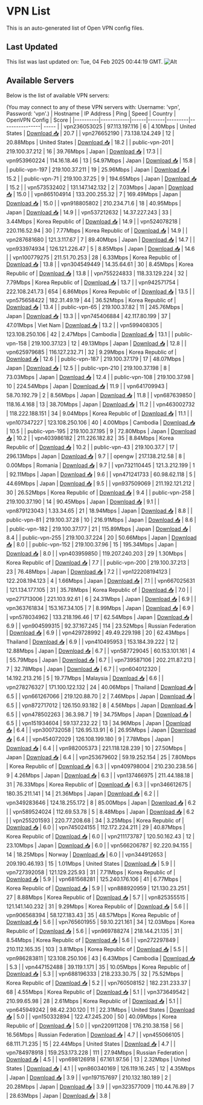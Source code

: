 # VPN List

This is an auto-generated list of Open VPN config files.

## Last Updated

This list was last updated on: Tue, 04 Feb 2025 00:44:19 GMT.
![Alt](https://repobeats.axiom.co/api/embed/186b98318ef1479477931607c1ad7d823f12451f.svg "Repobeats analytics image")

## Available Servers

Below is the list of available VPN servers:

(You may connect to any of these VPN servers with: Username: 'vpn', Password: 'vpn'.)
| Hostname | IP Address | Ping | Speed | Country | OpenVPN Config | Score |
|----------|------------|------|-------|---------|----------------| ----- |
| vpn236053025 | 97.113.197.116 | 6 | 4.10Mbps | United States | [Download 📥](./configs/server_0_US.ovpn) | 20.7 |
| vpn276652190 | 73.138.124.249 | 12 | 20.88Mbps | United States | [Download 📥](./configs/server_1_US.ovpn) | 18.2 |
| public-vpn-201 | 219.100.37.212 | 16 | 39.76Mbps | Japan | [Download 📥](./configs/server_2_JP.ovpn) | 17.3 |
| vpn953960224 | 114.16.18.46 | 13 | 54.97Mbps | Japan | [Download 📥](./configs/server_3_JP.ovpn) | 15.8 |
| public-vpn-197 | 219.100.37.211 | 19 | 25.96Mbps | Japan | [Download 📥](./configs/server_4_JP.ovpn) | 15.2 |
| public-vpn-71 | 219.100.37.25 | 9 | 194.65Mbps | Japan | [Download 📥](./configs/server_5_JP.ovpn) | 15.2 |
| vpn573532402 | 131.147.142.132 | 2 | 7.03Mbps | Japan | [Download 📥](./configs/server_6_JP.ovpn) | 15.0 |
| vpn865104914 | 133.200.255.32 | 7 | 169.49Mbps | Japan | [Download 📥](./configs/server_7_JP.ovpn) | 15.0 |
| vpn918805802 | 210.234.71.6 | 18 | 40.95Mbps | Japan | [Download 📥](./configs/server_8_JP.ovpn) | 14.9 |
| vpn537212632 | 14.37.227.243 | 33 | 3.44Mbps | Korea Republic of | [Download 📥](./configs/server_9_KR.ovpn) | 14.9 |
| vpn524078218 | 220.116.52.94 | 30 | 7.77Mbps | Korea Republic of | [Download 📥](./configs/server_10_KR.ovpn) | 14.9 |
| vpn287681680 | 121.3.117.67 | 7 | 89.40Mbps | Japan | [Download 📥](./configs/server_11_JP.ovpn) | 14.7 |
| vpn933974934 | 126.121.226.47 | 5 | 8.85Mbps | Japan | [Download 📥](./configs/server_12_JP.ovpn) | 14.6 |
| vpn100779275 | 211.51.70.253 | 28 | 6.33Mbps | Korea Republic of | [Download 📥](./configs/server_13_KR.ovpn) | 13.8 |
| vpn304549449 | 14.35.64.61 | 30 | 8.45Mbps | Korea Republic of | [Download 📥](./configs/server_14_KR.ovpn) | 13.8 |
| vpn755224833 | 118.33.129.224 | 32 | 7.79Mbps | Korea Republic of | [Download 📥](./configs/server_15_KR.ovpn) | 13.7 |
| vpn942571754 | 222.108.241.73 | 654 | 6.86Mbps | Korea Republic of | [Download 📥](./configs/server_16_KR.ovpn) | 13.5 |
| vpn575658422 | 182.31.49.19 | 44 | 36.52Mbps | Korea Republic of | [Download 📥](./configs/server_17_KR.ovpn) | 13.4 |
| public-vpn-65 | 219.100.37.82 | 11 | 245.76Mbps | Japan | [Download 📥](./configs/server_18_JP.ovpn) | 13.3 |
| vpn745406884 | 42.117.80.199 | 37 | 47.01Mbps | Viet Nam | [Download 📥](./configs/server_19_VN.ovpn) | 13.2 |
| vpn599408305 | 123.108.250.106 | 42 | 2.47Mbps | Cambodia | [Download 📥](./configs/server_20_KH.ovpn) | 13.1 |
| public-vpn-158 | 219.100.37.123 | 12 | 49.13Mbps | Japan | [Download 📥](./configs/server_21_JP.ovpn) | 12.8 |
| vpn625979685 | 116.127.232.71 | 32 | 9.29Mbps | Korea Republic of | [Download 📥](./configs/server_22_KR.ovpn) | 12.6 |
| public-vpn-187 | 219.100.37.179 | 17 | 48.07Mbps | Japan | [Download 📥](./configs/server_23_JP.ovpn) | 12.5 |
| public-vpn-210 | 219.100.37.198 | 8 | 73.03Mbps | Japan | [Download 📥](./configs/server_24_JP.ovpn) | 12.4 |
| public-vpn-108 | 219.100.37.98 | 10 | 224.54Mbps | Japan | [Download 📥](./configs/server_25_JP.ovpn) | 11.9 |
| vpn641709943 | 58.70.192.79 | 2 | 8.56Mbps | Japan | [Download 📥](./configs/server_26_JP.ovpn) | 11.8 |
| vpn687639850 | 118.16.4.168 | 13 | 38.70Mbps | Japan | [Download 📥](./configs/server_27_JP.ovpn) | 11.2 |
| vpn463002732 | 118.222.188.151 | 34 | 9.04Mbps | Korea Republic of | [Download 📥](./configs/server_28_KR.ovpn) | 11.1 |
| vpn107347227 | 123.108.250.106 | 40 | 4.00Mbps | Cambodia | [Download 📥](./configs/server_29_KH.ovpn) | 10.5 |
| public-vpn-195 | 219.100.37.195 | 9 | 72.80Mbps | Japan | [Download 📥](./configs/server_30_JP.ovpn) | 10.2 |
| vpn403986182 | 211.226.182.82 | 35 | 8.84Mbps | Korea Republic of | [Download 📥](./configs/server_31_KR.ovpn) | 10.2 |
| public-vpn-43 | 219.100.37.7 | 17 | 296.13Mbps | Japan | [Download 📥](./configs/server_32_JP.ovpn) | 9.7 |
| opengw | 217.138.212.58 | 8 | 0.00Mbps | Romania | [Download 📥](./configs/server_33_RO.ovpn) | 9.7 |
| vpn732110445 | 121.3.212.199 | 1 | 92.11Mbps | Japan | [Download 📥](./configs/server_34_JP.ovpn) | 9.6 |
| vpn471241733 | 60.98.62.118 | 5 | 44.69Mbps | Japan | [Download 📥](./configs/server_35_JP.ovpn) | 9.5 |
| vpn937509069 | 211.192.121.212 | 30 | 26.52Mbps | Korea Republic of | [Download 📥](./configs/server_36_KR.ovpn) | 9.4 |
| public-vpn-258 | 219.100.37.190 | 14 | 90.45Mbps | Japan | [Download 📥](./configs/server_37_JP.ovpn) | 9.1 |
| vpn879123043 | 1.33.34.65 | 21 | 18.94Mbps | Japan | [Download 📥](./configs/server_38_JP.ovpn) | 8.8 |
| public-vpn-81 | 219.100.37.28 | 10 | 216.91Mbps | Japan | [Download 📥](./configs/server_39_JP.ovpn) | 8.6 |
| public-vpn-182 | 219.100.37.177 | 21 | 115.89Mbps | Japan | [Download 📥](./configs/server_40_JP.ovpn) | 8.4 |
| public-vpn-255 | 219.100.37.224 | 20 | 50.66Mbps | Japan | [Download 📥](./configs/server_41_JP.ovpn) | 8.0 |
| public-vpn-152 | 219.100.37.96 | 15 | 195.34Mbps | Japan | [Download 📥](./configs/server_42_JP.ovpn) | 8.0 |
| vpn403959850 | 119.207.240.203 | 29 | 1.30Mbps | Korea Republic of | [Download 📥](./configs/server_43_KR.ovpn) | 7.7 |
| public-vpn-200 | 219.100.37.213 | 23 | 76.48Mbps | Japan | [Download 📥](./configs/server_44_JP.ovpn) | 7.2 |
| vpn122208194123 | 122.208.194.123 | 4 | 1.66Mbps | Japan | [Download 📥](./configs/server_45_JP.ovpn) | 7.1 |
| vpn667025631 | 121.134.177.105 | 31 | 35.78Mbps | Korea Republic of | [Download 📥](./configs/server_46_KR.ovpn) | 7.0 |
| vpn271713006 | 221.103.92.61 | 6 | 24.31Mbps | Japan | [Download 📥](./configs/server_47_JP.ovpn) | 6.9 |
| vpn363761834 | 153.167.34.105 | 7 | 8.99Mbps | Japan | [Download 📥](./configs/server_48_JP.ovpn) | 6.9 |
| vpn578034962 | 133.218.196.46 | 17 | 62.54Mbps | Japan | [Download 📥](./configs/server_49_JP.ovpn) | 6.9 |
| vpn904599315 | 92.37.167.245 | 114 | 23.52Mbps | Russian Federation | [Download 📥](./configs/server_50_RU.ovpn) | 6.9 |
| vpn429728992 | 49.49.229.198 | 20 | 62.43Mbps | Thailand | [Download 📥](./configs/server_51_TH.ovpn) | 6.9 |
| vpn410495953 | 153.184.39.222 | 12 | 12.88Mbps | Japan | [Download 📥](./configs/server_52_JP.ovpn) | 6.7 |
| vpn587729045 | 60.153.101.161 | 4 | 55.79Mbps | Japan | [Download 📥](./configs/server_53_JP.ovpn) | 6.7 |
| vpn739587106 | 202.211.87.213 | 7 | 32.78Mbps | Japan | [Download 📥](./configs/server_54_JP.ovpn) | 6.7 |
| vpn604012320 | 14.192.213.216 | 5 | 19.77Mbps | Malaysia | [Download 📥](./configs/server_55_MY.ovpn) | 6.6 |
| vpn278276327 | 171.100.122.132 | 24 | 40.06Mbps | Thailand | [Download 📥](./configs/server_56_TH.ovpn) | 6.5 |
| vpn661267066 | 219.120.88.70 | 2 | 7.46Mbps | Japan | [Download 📥](./configs/server_57_JP.ovpn) | 6.5 |
| vpn872717012 | 126.150.93.182 | 8 | 4.56Mbps | Japan | [Download 📥](./configs/server_58_JP.ovpn) | 6.5 |
| vpn478502263 | 36.3.98.7 | 19 | 34.75Mbps | Japan | [Download 📥](./configs/server_59_JP.ovpn) | 6.5 |
| vpn151934604 | 59.137.232.22 | 13 | 34.96Mbps | Japan | [Download 📥](./configs/server_60_JP.ovpn) | 6.4 |
| vpn300732058 | 126.95.13.91 | 6 | 26.95Mbps | Japan | [Download 📥](./configs/server_61_JP.ovpn) | 6.4 |
| vpn454072029 | 126.108.199.180 | 9 | 7.78Mbps | Japan | [Download 📥](./configs/server_62_JP.ovpn) | 6.4 |
| vpn982005373 | 221.118.128.239 | 10 | 27.50Mbps | Japan | [Download 📥](./configs/server_63_JP.ovpn) | 6.4 |
| vpn253679602 | 59.19.252.154 | 25 | 7.80Mbps | Korea Republic of | [Download 📥](./configs/server_64_KR.ovpn) | 6.3 |
| vpn409798004 | 210.230.238.56 | 9 | 4.26Mbps | Japan | [Download 📥](./configs/server_65_JP.ovpn) | 6.3 |
| vpn137466975 | 211.44.188.18 | 31 | 76.33Mbps | Korea Republic of | [Download 📥](./configs/server_66_KR.ovpn) | 6.3 |
| vpn346612675 | 180.35.211.141 | 14 | 21.36Mbps | Japan | [Download 📥](./configs/server_67_JP.ovpn) | 6.2 |
| vpn349283646 | 124.18.255.172 | 8 | 85.00Mbps | Japan | [Download 📥](./configs/server_68_JP.ovpn) | 6.2 |
| vpn589524024 | 112.69.53.78 | 5 | 8.48Mbps | Japan | [Download 📥](./configs/server_69_JP.ovpn) | 6.2 |
| vpn255201593 | 220.77.208.68 | 34 | 3.25Mbps | Korea Republic of | [Download 📥](./configs/server_70_KR.ovpn) | 6.0 |
| vpn745024155 | 112.172.224.211 | 29 | 40.87Mbps | Korea Republic of | [Download 📥](./configs/server_71_KR.ovpn) | 6.0 |
| vpn211173787 | 120.50.162.43 | 12 | 23.10Mbps | Japan | [Download 📥](./configs/server_72_JP.ovpn) | 6.0 |
| vpn566206787 | 92.220.94.155 | 14 | 18.25Mbps | Norway | [Download 📥](./configs/server_73_NO.ovpn) | 6.0 |
| vpn344912653 | 209.190.46.193 | 15 | 1.01Mbps | United States | [Download 📥](./configs/server_74_US.ovpn) | 5.9 |
| vpn727392058 | 121.129.225.93 | 31 | 7.71Mbps | Korea Republic of | [Download 📥](./configs/server_75_KR.ovpn) | 5.9 |
| vpn681568281 | 125.240.176.106 | 41 | 6.77Mbps | Korea Republic of | [Download 📥](./configs/server_76_KR.ovpn) | 5.9 |
| vpn888920959 | 121.130.23.251 | 27 | 8.88Mbps | Korea Republic of | [Download 📥](./configs/server_77_KR.ovpn) | 5.7 |
| vpn825355515 | 121.141.140.232 | 31 | 9.29Mbps | Korea Republic of | [Download 📥](./configs/server_78_KR.ovpn) | 5.6 |
| vpn906568394 | 58.127.183.43 | 35 | 48.57Mbps | Korea Republic of | [Download 📥](./configs/server_79_KR.ovpn) | 5.6 |
| vpn765601955 | 59.10.221.161 | 34 | 12.03Mbps | Korea Republic of | [Download 📥](./configs/server_80_KR.ovpn) | 5.6 |
| vpn969788274 | 218.144.21.135 | 31 | 8.54Mbps | Korea Republic of | [Download 📥](./configs/server_81_KR.ovpn) | 5.6 |
| vpn272297849 | 210.112.165.35 | 103 | 3.81Mbps | Korea Republic of | [Download 📥](./configs/server_82_KR.ovpn) | 5.5 |
| vpn986283811 | 123.108.250.106 | 43 | 6.43Mbps | Cambodia | [Download 📥](./configs/server_83_KH.ovpn) | 5.3 |
| vpn447152488 | 39.119.1.171 | 35 | 10.05Mbps | Korea Republic of | [Download 📥](./configs/server_84_KR.ovpn) | 5.3 |
| vpn688196333 | 218.233.30.75 | 32 | 75.52Mbps | Korea Republic of | [Download 📥](./configs/server_85_KR.ovpn) | 5.2 |
| vpn760508152 | 182.231.233.37 | 68 | 4.55Mbps | Korea Republic of | [Download 📥](./configs/server_86_KR.ovpn) | 5.1 |
| vpn373649542 | 210.99.65.98 | 28 | 2.61Mbps | Korea Republic of | [Download 📥](./configs/server_87_KR.ovpn) | 5.1 |
| vpn645949242 | 98.42.230.120 | 11 | 22.31Mbps | United States | [Download 📥](./configs/server_88_US.ovpn) | 5.0 |
| vpn150332894 | 122.47.245.200 | 50 | 40.09Mbps | Korea Republic of | [Download 📥](./configs/server_89_KR.ovpn) | 5.0 |
| vpn220911208 | 176.210.38.158 | 56 | 16.56Mbps | Russian Federation | [Download 📥](./configs/server_90_RU.ovpn) | 4.7 |
| vpn455066105 | 68.111.71.235 | 15 | 22.44Mbps | United States | [Download 📥](./configs/server_91_US.ovpn) | 4.7 |
| vpn784978918 | 159.253.173.228 | 111 | 27.94Mbps | Russian Federation | [Download 📥](./configs/server_92_RU.ovpn) | 4.5 |
| vpn698126918 | 67.161.97.56 | 13 | 2.32Mbps | United States | [Download 📥](./configs/server_93_US.ovpn) | 4.1 |
| vpn860340169 | 126.119.16.245 | 12 | 4.35Mbps | Japan | [Download 📥](./configs/server_94_JP.ovpn) | 3.9 |
| vpn197157697 | 210.132.180.189 | 2 | 20.28Mbps | Japan | [Download 📥](./configs/server_95_JP.ovpn) | 3.9 |
| vpn323577009 | 110.44.76.89 | 7 | 28.63Mbps | Japan | [Download 📥](./configs/server_96_JP.ovpn) | 3.8 |
